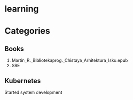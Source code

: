 # learning

# Categories 

##  Books

 1)  Martin_R._Bibliotekaprog._Chistaya_Arhitektura_Isku.epub
 2)  SRE  

## Kubernetes

 Started system development

